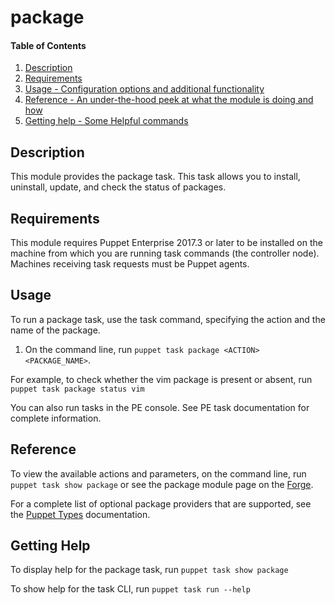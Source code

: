 
# package

#### Table of Contents

1. [Description](#description)
2. [Requirements](#requirements)
3. [Usage - Configuration options and additional functionality](#usage)
4. [Reference - An under-the-hood peek at what the module is doing and how](#reference)
5. [Getting help - Some Helpful commands](#getting-help)

## Description

This module provides the package task. This task allows you to install, uninstall, update, and check the status of packages.

## Requirements

This module requires Puppet Enterprise 2017.3 or later to be installed on the machine from which you are running task commands (the controller node). Machines receiving task requests must be Puppet agents.

## Usage

To run a package task, use the task command, specifying the action and the name of the package.

1. On the command line, run `puppet task package <ACTION> <PACKAGE_NAME>`.

For example, to check whether the vim package is present or absent, run `puppet task package status vim`

You can also run tasks in the PE console. See PE task documentation for complete information.

## Reference

To view the available actions and parameters, on the command line, run `puppet task show package` or see the package module page on the [Forge](https://forge.puppet.com/puppetlabs/package/tasks).

For a complete list of optional package providers that are supported, see the [Puppet Types](https://docs.puppet.com/puppet/latest/types/package.html) documentation.

## Getting Help

To display help for the package task, run `puppet task show package`

To show help for the task CLI, run `puppet task run --help`

